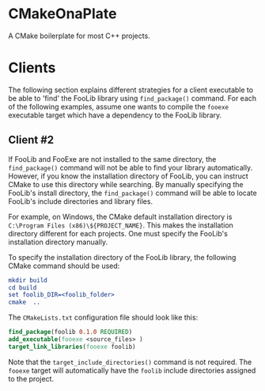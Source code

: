 # CMakeOnaPlate
A CMake boilerplate for most C++ projects.

# Clients

The following section explains different strategies for a client executable to be able to 'find' the FooLib library using `find_package()` command.
For each of the following examples, assume one wants to compile the `fooexe` executable target which have a dependency to the FooLib library.

## Client #2
If FooLib and FooExe are not installed to the same directory, the `find_package()` command will not be able to find your library automatically.
However, if you know the installation directory of FooLib, you can instruct CMake to use this directory while searching.
By manually specifying the FooLib's install directory, the `find_package()` command will be able to locate FooLib's include directories and library files.

For example, on Windows, the CMake default installation directory is `C:\Program Files (x86)\${PROJECT_NAME}`. This makes the installation directory different for each projects.
One must specify the FooLib's installation directory manually.

To specify the installation directory of the FooLib library, the following CMake command should be used:

```cmake
mkdir build
cd build
set foolib_DIR=<foolib_folder>
cmake  ..
```

The `CMakeLists.txt` configuration file should look like this:

```cmake
find_package(foolib 0.1.0 REQUIRED)
add_executable(fooexe <source_files> )
target_link_libraries(fooexe foolib)
```

Note that the `target_include_directories()` command is not required. The `fooexe` target will automatically have the `foolib` include directories assigned to the project.

